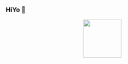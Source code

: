### HiYo 👋



<div id="header" align="center">
  <img src="https://media.giphy.com/media/M9gbBd9nbDrOTu1Mqx/giphy.gif" width="100"/>
</div>
<!--
**rgiitian/rgiitian** is a ✨ _special_ ✨ repository because its `README.md` (this file) appears on your GitHub profile.

Here are some ideas to get you started:

- 🔭 I’m currently working 
- 🌱 I’m currently learning 
- 👯 I’m looking to collaborate 
- 🤔 I’m looking for help with 
- 💬 Ask me about in general everything and specifically nothing
- 📫 How to reach me: socially 
- 😄 Pronouns: I know them all
- ⚡ Fun fact: I am funnye
-->
